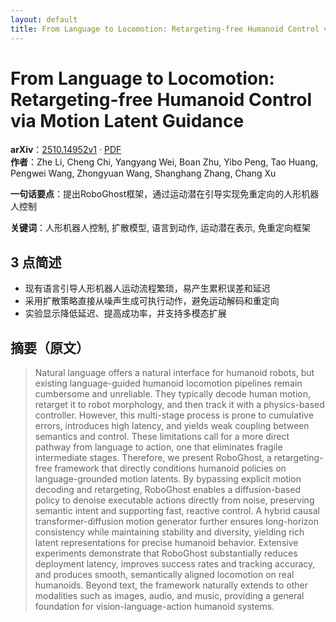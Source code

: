 ```yaml
---
layout: default
title: From Language to Locomotion: Retargeting-free Humanoid Control via Motion Latent Guidance
---
```


# From Language to Locomotion: Retargeting-free Humanoid Control via Motion Latent Guidance
**arXiv**：[2510.14952v1](https://arxiv.org/abs/2510.14952) · [PDF](https://arxiv.org/pdf/2510.14952.pdf)  
**作者**：Zhe Li, Cheng Chi, Yangyang Wei, Boan Zhu, Yibo Peng, Tao Huang, Pengwei Wang, Zhongyuan Wang, Shanghang Zhang, Chang Xu  

**一句话要点**：提出RoboGhost框架，通过运动潜在引导实现免重定向的人形机器人控制

**关键词**：人形机器人控制, 扩散模型, 语言到动作, 运动潜在表示, 免重定向框架

## 3 点简述
- 现有语言引导人形机器人运动流程繁琐，易产生累积误差和延迟
- 采用扩散策略直接从噪声生成可执行动作，避免运动解码和重定向
- 实验显示降低延迟、提高成功率，并支持多模态扩展

## 摘要（原文）

> Natural language offers a natural interface for humanoid robots, but existing
> language-guided humanoid locomotion pipelines remain cumbersome and unreliable.
> They typically decode human motion, retarget it to robot morphology, and then
> track it with a physics-based controller. However, this multi-stage process is
> prone to cumulative errors, introduces high latency, and yields weak coupling
> between semantics and control. These limitations call for a more direct pathway
> from language to action, one that eliminates fragile intermediate stages.
> Therefore, we present RoboGhost, a retargeting-free framework that directly
> conditions humanoid policies on language-grounded motion latents. By bypassing
> explicit motion decoding and retargeting, RoboGhost enables a diffusion-based
> policy to denoise executable actions directly from noise, preserving semantic
> intent and supporting fast, reactive control. A hybrid causal
> transformer-diffusion motion generator further ensures long-horizon consistency
> while maintaining stability and diversity, yielding rich latent representations
> for precise humanoid behavior. Extensive experiments demonstrate that RoboGhost
> substantially reduces deployment latency, improves success rates and tracking
> accuracy, and produces smooth, semantically aligned locomotion on real
> humanoids. Beyond text, the framework naturally extends to other modalities
> such as images, audio, and music, providing a general foundation for
> vision-language-action humanoid systems.

